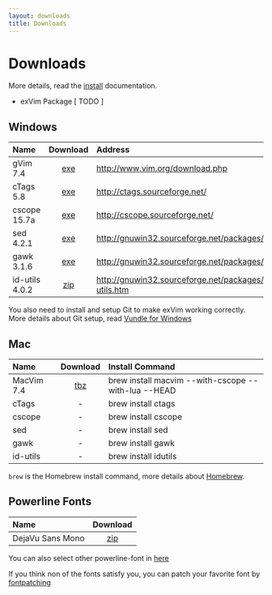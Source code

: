 ```yaml
---
layout: downloads
title: Downloads
---
```


# Downloads

More details, read the [install]({{site.baseurl}}docs/install) documentation.

 - exVim Package [ TODO ]

## Windows

| Name           | Download           | Address                                               |
| :------------- | :----------------: | :---------------------------------------------------- |
| gVim 7.4       | [exe](gvim74.exe)  | http://www.vim.org/download.php                       |
| cTags 5.8      | [exe](ctags.exe)   | http://ctags.sourceforge.net/                         |
| cscope 15.7a   | [exe](cscope.exe)  | http://cscope.sourceforge.net/                        |
| sed 4.2.1      | [exe](sed.exe)     | http://gnuwin32.sourceforge.net/packages/sed.htm      |
| gawk 3.1.6     | [exe](gawk.exe)    | http://gnuwin32.sourceforge.net/packages/gawk.htm     |
| id-utils 4.0.2 | [zip](idutils.zip) | http://gnuwin32.sourceforge.net/packages/id-utils.htm |

You also need to install and setup Git to make exVim working correctly. More details about Git
setup, read [Vundle for Windows](https://github.com/gmarik/Vundle.vim/wiki/Vundle-for-Windows)

## Mac

| Name          | Download                                    | Install Command                                     |
| :------------ | :-----------------------------------------: | :-------------------------------------------------- |
| MacVim 7.4    | [tbz](MacVim-snapshot-70-Mountain-Lion.tbz) | brew install macvim --with-cscope --with-lua --HEAD |
| cTags         | -                                           | brew install ctags                                  |
| cscope        | -                                           | brew install cscope                                 |
| sed           | -                                           | brew install sed                                    |
| gawk          | -                                           | brew install gawk                                   |
| id-utils      | -                                           | brew install idutils                                |

`brew` is the Homebrew install command, more details about [Homebrew](http://brew.sh/).

## Powerline Fonts

| Name             | Download                                    |
| :--------------- | :-----------------------------------------: |
| DejaVu Sans Mono | [zip](DejaVuSansMono-for-powerline.zip)     |

You can also select other powerline-font in [here](https://github.com/Lokaltog/powerline-fonts)

If you think non of the fonts satisfy you, you can patch your favorite font by 
[fontpatching](https://powerline.readthedocs.org/en/latest/fontpatching.html) 

